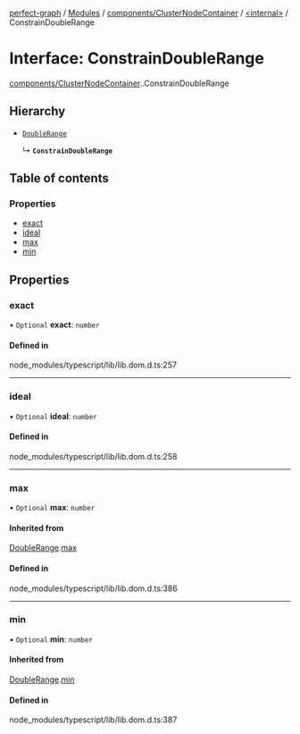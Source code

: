 [perfect-graph](../README.md) / [Modules](../modules.md) / [components/ClusterNodeContainer](../modules/components_ClusterNodeContainer.md) / [<internal\>](../modules/components_ClusterNodeContainer._internal_.md) / ConstrainDoubleRange

# Interface: ConstrainDoubleRange

[components/ClusterNodeContainer](../modules/components_ClusterNodeContainer.md).[<internal>](../modules/components_ClusterNodeContainer._internal_.md).ConstrainDoubleRange

## Hierarchy

- [`DoubleRange`](components_ClusterNodeContainer._internal_.DoubleRange.md)

  ↳ **`ConstrainDoubleRange`**

## Table of contents

### Properties

- [exact](components_ClusterNodeContainer._internal_.ConstrainDoubleRange.md#exact)
- [ideal](components_ClusterNodeContainer._internal_.ConstrainDoubleRange.md#ideal)
- [max](components_ClusterNodeContainer._internal_.ConstrainDoubleRange.md#max)
- [min](components_ClusterNodeContainer._internal_.ConstrainDoubleRange.md#min)

## Properties

### exact

• `Optional` **exact**: `number`

#### Defined in

node_modules/typescript/lib/lib.dom.d.ts:257

___

### ideal

• `Optional` **ideal**: `number`

#### Defined in

node_modules/typescript/lib/lib.dom.d.ts:258

___

### max

• `Optional` **max**: `number`

#### Inherited from

[DoubleRange](components_ClusterNodeContainer._internal_.DoubleRange.md).[max](components_ClusterNodeContainer._internal_.DoubleRange.md#max)

#### Defined in

node_modules/typescript/lib/lib.dom.d.ts:386

___

### min

• `Optional` **min**: `number`

#### Inherited from

[DoubleRange](components_ClusterNodeContainer._internal_.DoubleRange.md).[min](components_ClusterNodeContainer._internal_.DoubleRange.md#min)

#### Defined in

node_modules/typescript/lib/lib.dom.d.ts:387
